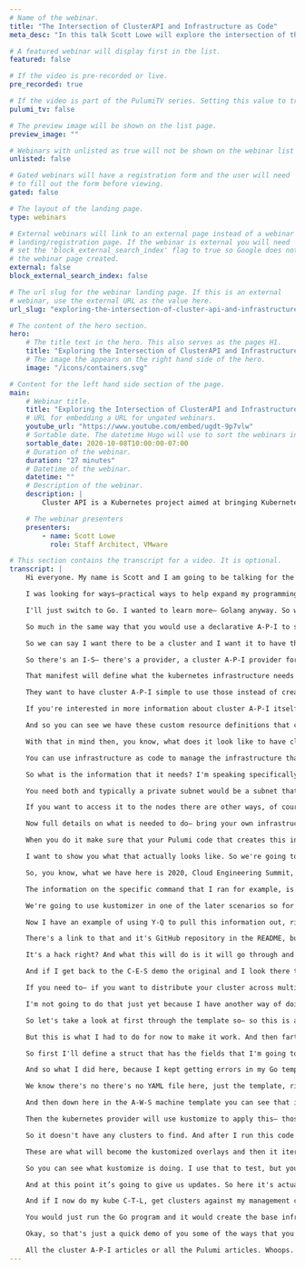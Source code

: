 ```yaml
---
# Name of the webinar.
title: "The Intersection of ClusterAPI and Infrastructure as Code"
meta_desc: "In this talk Scott Lowe will explore the intersection of the Kubernetes ClusterAPI and Infrastructure as Code with Pulumi, and how they can be used together."

# A featured webinar will display first in the list.
featured: false

# If the video is pre-recorded or live.
pre_recorded: true

# If the video is part of the PulumiTV series. Setting this value to true will list the video in the "PulumiTV" section.
pulumi_tv: false

# The preview image will be shown on the list page.
preview_image: ""

# Webinars with unlisted as true will not be shown on the webinar list
unlisted: false

# Gated webinars will have a registration form and the user will need
# to fill out the form before viewing.
gated: false

# The layout of the landing page.
type: webinars

# External webinars will link to an external page instead of a webinar
# landing/registration page. If the webinar is external you will need
# set the 'block_external_search_index' flag to true so Google does not index
# the webinar page created.
external: false
block_external_search_index: false

# The url slug for the webinar landing page. If this is an external
# webinar, use the external URL as the value here.
url_slug: "exploring-the-intersection-of-cluster-api-and-infrastructure-as-code"

# The content of the hero section.
hero:
    # The title text in the hero. This also serves as the pages H1.
    title: "Exploring the Intersection of ClusterAPI and Infrastructure as Code"
    # The image the appears on the right hand side of the hero.
    image: "/icons/containers.svg"

# Content for the left hand side section of the page.
main:
    # Webinar title.
    title: "Exploring the Intersection of ClusterAPI and Infrastructure as Code"
    # URL for embedding a URL for ungated webinars.
    youtube_url: "https://www.youtube.com/embed/ugdt-9p7vlw"
    # Sortable date. The datetime Hugo will use to sort the webinars in date order.
    sortable_date: 2020-10-08T10:00:00-07:00
    # Duration of the webinar.
    duration: "27 minutes"
    # Datetime of the webinar.
    datetime: ""
    # Description of the webinar.
    description: |
        Cluster API is a Kubernetes project aimed at bringing Kubernetes-style declarative APIs to cluster lifecycle management. Pulumi aims at enabling developers and other professionals to leverage the power of general-purpose programming languages to declaratively define infrastructure-as-code, policy-as-code, and more. What happens when these two technologies are combined?

    # The webinar presenters
    presenters:
        - name: Scott Lowe
          role: Staff Architect, VMware

# This section contains the transcript for a video. It is optional.
transcript: |
    Hi everyone. My name is Scott and I am going to be talking for the next little bit about exploring the intersection of cluster A-P-I and infrastructure as code and what it might look like when you want to combine these two technologies together. So I hope that you find this session useful and interesting. And I hope that I'm able to share something that's, you know, new that you haven't seen before. So let's get started. Here we go. All right. A quick blurb about me. I do strive to be a lifelong learner always looking at learning new things, which is one of the things that led me into Pulumi.

    I was looking for ways—practical ways to help expand my programming knowledge, which I'm still a newbie yet. So don't laugh at my code. And I found that using Pulumi and writing general-purpose programming code for managing my infrastructure as code, was a nice use-case that kind of helped me get a little deeper in some of the programming languages. So obviously I am a Pulumi user. I started with Typescript and then move to Go. A little secret I'll share with you. The reason I moved from Typescript to Go was that there was a change in the Pulumi S-D-K. That required a Typescript, started using Promises and a-sync stuff and I totally didn't and still don't understand all of it and couldn't make my code work. So I was like, okay fine.

    I'll just switch to Go. I wanted to learn more— Golang anyway. So worked out. I do work at VMware, came in via the Heptio acquisition, and my job there is to help folks with kubernetes, stand up kubernetes, optimize their communities environments, that sort of thing. And sort of related to that— that means that I'm a big fan of cluster A-P-I. And I'll talk more about what that is in just a moment. All right. So speaking of cluster A-P-I. What is cluster A-P-I? It is a project. It's led by SIG Cluster Lifecycle. It's a project to bring declarative kubernetes style A-P-Is to Cluster Lifecycle management.

    So much in the same way that you would use a declarative A-P-I to say I want to run this container image and I want to have this many replicas of it and I want you to expose it on this port and then kubernetes goes and uses its core reconciliation loop to ensure that what you've asked to do is actually you know, what's happening right to reconcile desired state and actual State. The idea is we can use cluster A-P-I to bring the same style of declarative A-P-Is to managing Cluster Lifecycle.

    So we can say I want there to be a cluster and I want it to have three control plane nodes and I want it to have a machine deployment that I can scale for worker nodes and so on so forth, right? And then we apply those definitions, you know, stored on a YAML manifest, that declarative state we apply that to what is known as a management cluster and that's a cluster that has all of the cluster  A-P-I components and controllers and C-R-Ds and such installed. And then again through that core reconciliation loop, that management cluster then realizes the desired state of saying that a cluster exists and exists in this configuration right? Cluster  A-P-I was written in a way that allows you to use different I-S providers.

    So there's an I-S— there's a provider, a cluster A-P-I provider for A-W-S, a cluster A-P-I provider for vSphere, for Azure, etc. and so forth. And as if it wasn't confusing enough, we have cluster A-P-I, which we refer to as Cappy, and then the providers are the cluster A-P-I provider for A-W-S. So it's called CAP-A and then cluster A-P-I provider for Cap— for vSphere. CAP-V, cluster A-P-I provider for Azure, CAP-Z so on, so forth. Normally when cluster A-P-I interacts with these I-S platforms like A-W-S or Azure or whatever, it will go and it will create all of the necessary infrastructure that you need. So you'll give it a manifest.

    That manifest will define what the kubernetes infrastructure needs to look like, and then the provider knows what it has to create underneath that to support said kubernetes cluster. So on A-W-S, which is what I'll be using today to show off how some of this stuff works. It would go and it would create a V-P-C and subnets and you know gateways and route tables and all the necessary jazz. And it'll just do all that for you. And so the idea is that, you know, a user could then go and not have to worry about managing infrastructure. They can just do it all through cluster A-P-I, however, for a variety of reasons customers may want to consume their own infrastructure. They may already have existing A-W-S structures that they want to use.

    They want to have cluster A-P-I simple to use those instead of creating new ones. And so there is the model for supporting what we call bring your own infrastructure, right? And which would allow you to say, well here I already have a V-P-C and subnets. I want cluster A-P-I to use those instead of creating its own. And I'll show you what that looks like. And in fact, that's going to be, you know, a key sort of part of the entire presentation is how we can use a cluster A-P-I manifest or— or cluster A-P-I itself with infrastructure created using Pulumi for infrastructure as code. And we'll look at the different ways to do that.

    If you're interested in more information about cluster A-P-I itself, this is just a simple high-level overview, go to the custom A-P-I homepage at Cluster Dash Dot A-P-I Dot Sigs Dot K-8s dot I-O or check out the GitHub repository there on the screen. Now, I want to show you real quick before I go on what it looks like to see a cluster A-P-I manifest. So let me switch to my demo screen here. Okay, here we go. And I'm just going to—. I have— here we go. A YAML manifest. This is a cluster A-P-I definition. This is a complete definition that will create an entirely independent kubernetes cluster.

    And so you can see we have these custom resource definitions that cluster A-P-I uses, things like cluster and A-W-S cluster and kube A-D-M control plane, and we have you know, various fields that we configure that, what region is going to be in for A-W-S? What S-S-H key it's going to use? So on so forth. We can specify replicas, inversions and so on, so forth. And we can map that down to specific instance types. So we could have you know, the control plane in this case, use C-E-S demo control plane is the name of this object and I’m mapping it to a T-3 large, because this is just a demo environment, but I can map it to you know, an M-5, you know, X-large or whatever here. And that gives you an idea of what's going on, right? So now let's flip back over to the presentation. There we go.

    With that in mind then, you know, what does it look like to have cluster A-P-I use existing infrastructure what we call this B-Y-O-I. Bring your own infrastructure model. So users can create their own infrastructure. They can use an infrastructure as code tool like Pulumi. They can create all the necessary pieces that are there and use all the best practices that they would want to use for infrastructure as code, right? And then you can integrate that. So, you know, that third bullet there on the screen, you know, is it possible to use Ia--C for B-Y-O-I with CAPI? Yes. Absolutely.

    You can use infrastructure as code to manage the infrastructure that you are bringing into a cluster A-P-I environment. The answer to that fourth question, whether I can use even more acronyms than that in a single sentence, we'll have to explore in some other session. Okay. Alright, so, let's see what we got here. What information does cluster A-P-I need about the infrastructure that you're bringing in, if you're going to do that? So if you're going to bring in your own infrastructure that you are managing through an infrastructure as code tool like Pulumi. The cluster A-P-I has to have some of that information so it knows that it's not supposed to go out and create new infrastructure.

    So what is the information that it needs? I'm speaking specifically here about A-W-S. So for other providers it may vary, but each of the providers is pretty well documented in terms of like if you're going to do this on Azure, you should be able to check the Azure documentation for the cluster A-P-I provider for Azure and see what information is needed, right? For A-W-S, you have to have the V-P-C I-D, you have to have a list of subnets. Now, there's two types of subnets. There’s public subnets and private subnets. And cluster A-P-I has a series of checks it uses to determine which is a public subnet which is a private subnet.

    You need both and typically a private subnet would be a subnet that has to use a NAT gateway to get to the internet, right? So it's not exposing public I-P addresses. It's not using an internet gateway. You have to go through a NAT gateway. So you have to have that list of subnets and cluster A-P-I will prefer the private subnets to place the instances that it's going to create. So these machines will be on private subnets. They won’t be exposed to the public I-P address and you'll be able to necessarily like S-S-H them directly. That means typically you're going to have to have something like an S-S-H bastion host.

    If you want to access it to the nodes there are other ways, of course, but an S-S-H bastion host is pretty common. And in that case you're also going to need a list of additional Security Group I-Ds because cluster A-P-I can create the bastion host for you if you want, but you're probably going to be co-locating because you're using existing infrastructure. You're probably going to be co-locating this kubernetes cluster and a V-P-C or in subnets that may have other things there. And so you may already have an S -S-H bastion host and— associated security groups. So we use this additional— list of additional security group I-Ds to tell cluster A-P-I, put my instances into this security group, so they can receive traffic from the bastion host for example.

    Now full details on what is needed to do— bring your own infrastructure, is at the U-R-L here on the bottom of this slide and we'll give you all the details on what you need to bring and what cluster A-P-I will create on its own right? Basically, what you need to bring is a V-P-C, subnets and those security groups, right, and then cluster A-P-I will create E-O-Bs as needed. It'll create instances and it'll create additional security groups that it uses for its own purposes to allow the kubernetes nodes to communicate with each other for example. It also, in that document, outla's specific requirements for A-W-S tags that are required by the kubernetes A-W-S cloud provider for it to function correctly.

    When you do it make sure that your Pulumi code that creates this infrastructure does assign those tags or else the A-W-S cloud provider will fail to function properly and then your cluster A-P-I, your cluster, excuse me, won't work like you expected to work. Alright. So I've laid the groundwork for, you know, sort of what cluster A-P-I is, and how we do bring your own infrastructure, and, you know, have said, yes, you can absolutely do I-A-C with something like Pulumi and use that with cluster A-P-I. Now

    I want to show you what that actually looks like. So we're going to spend the rest of the time in this session probably another 10 to 15 minutes or so, actually looking at this through a set of real world examples, right, of potential ways that you can integrate an infrastructure as code tool like Pulumi with cluster A-P-I. I've taken all of the examples that I'm going to show you here. They're all in a GitHub repository. You can see the U-R-L here. So it's Github dot com slash ScottSLowe slash 2020 dash C-E-S dash I-A-C dash CAPI . I'm very imaginative when it comes to naming things like this.

    So, you know, what we have here is 2020, Cloud Engineering Summit, infrastructure as code, cluster A-P-I, very imaginative. So let's look at this in my terminal. I'm going to switch over to my demo terminal here. Alright. There we go. And I've already shown you what the base looks like, so, I'll just pull this up again. This is the base configuration we're going to be using throughout all of the different examples I'm going to show on how you can integrate something like Pulumi with cluster A-P-I and this is a bare bones cluster A-P-I manifest. I created it using the cluster  A-P-I tool, cluster C-T-L. So I gave it some information like this is how I created it.

    The information on the specific command that I ran for example, is in the README in the— in the repository— the GitHub repository that I just shared. And the first scenario that I'm going to show you is this manual scenario and so in that directory, I have a few files and this README here is where it'll actually tell you what command I use, like right there, you can see here's the cluster C-T-L, config cluster, blah blah blah, right? So take a look at that if you're interested in sort of replicating this on your own. The C-E-S demo YAML, that's the basic configuration we're going to use. You'll see a kustomization YAML here.

    We're going to use kustomizer in one of the later scenarios so for now just ignore it, but I already have this stack and let me see if I can remember, actually look at my history here. Here we go. Okay. So I already have this stack that I am using. I've called it CAP-A full B-Y-O-I and it goes through and it creates all of the objects that are necessary to do bring your own infrastructure with cluster A-P-I on A-W-S. So it creates V-P-C, subnets, route tables, gateways, NAT gateways, all that kind of jazz, and then it exports these fields so that we can use them later on. And when it comes to integrating infrastructure as code, like what we're doing here with this Pulumi stack, and cluster A-P-I, you could do it manually and you could use it tool like Y-Q or whatever.

    Now I have an example of using Y-Q to pull this information out, right, and I've put them all into a script just for sort of ease of use. So let's take a look at that. So I have some variables at the top that just make it easier, later on, you can change these and the README has information about what needs to be changed ff you want to replicate this on your own. Keep in mind. This is a total hack. I wouldn't recommend this for like, you know, real production sort of use, but it will work, and it will give you an idea of one way that you could integrate these two if you're interested. And so I'm using this tool Y-Q.

    There's a link to that and it's GitHub repository in the README, but what I do is I make a copy of the original and then I write these additional fields that are necessary for cluster A-P-I. One of these is this network spec dot V-P-C dot I-D and then I use the Pulumi stack output command to reach into my project, into my stack and pull out the V-P-C field that I exported it in my code. And then I do the same thing for the public subnets and then the private subnets or vice-versa actually, sorry, private subnet and public subnets. I tried to use a bash for loop here, but I kept getting errors. So I just hard-coded it, again this an example.

    It's a hack right? And what this will do is it will go through and write all the necessary fields that are needed for cluster A-P-I to use the existing infrastructure of the existing V-P-C and the existing subnets. This example does not write any additional security groups in there. I'll do that in another example. So if I run this, It'll take a minute or two to run while it goes and reaches into the stack and gets information out. And then now I see I have a new file called modified, and if I look at modified at first, it looks like it's normal. But then when we get into the A-W-S cluster object here, so the second document, second YAML document in this file, you can see that this network spec V-P-C and subnets is added there.

    And if I get back to the C-E-S demo the original and I look there they didn't exist before. Right. So what we've done is we've modified the base configuration so that it has the information we need to use existing infrastructure. And if I were to apply this manifest against my cluster A-P-I management cluster, which is where the cluster A-P-I controllers and kustom resource definitions live, then it would go and it would create a new what we call a workload cluster— cluster that it's managing via cluster A-P-I and it would do so in the specified V-P-C and in the specified subnets, okay? There's additional stuff by the way.

    If you need to— if you want to distribute your cluster across multiple availability zones, across multiple A-Zs, there's some additionalfFields you have to add, the control plane will do that automatically. So if we were to apply this then we would see the control plane if it's multiple instances in the control plane. It would automatically distribute them across A-Zs. Worker nodes are a little different. All this is in the documentation upstream, the link that I gave you earlier and I'll show it on the screen again towards the end of the presentation. So you have it. And then I could just use Kube C-T-L to then apply this this manifest right? I could just Kube C-T-L apply dash F.

    I'm not going to do that just yet because I have another way of doing that that I want to show you, but this gives you one— an idea of one way you could— you could do this right? Now, the other way, one of the other ways, is here. And in this case, what I'm doing is I'm using a Go template that I created from the base configuration. And that's this C-E-S demo dot T-M-P-L and then I have some Go code that I wrote and that Go code will generate that template using information from the stack. And to pull the information from the stack, I'm using Pulumi’s automation A-P-I.

    So let's take a look at first through the template so— so this is a pretty standard, you know, Go template. At first you don't see anything here, but then it's all standard right? But then we get into the network spec stuff, which is where we need it. So you see I have a reference to a V-P-C I-D and then arrange object for some subnet I-Ds. And then farther down here, you'll see me use a field called hack, I’ll explain what that is in just a moment. There's probably a better work-around than what I'm doing here.

    But this is what I had to do for now to make it work. And then farther down I'll show you this is where we add the additional security groups. So under this A-W-S machine template, we have the spec, the template, the spec and then additional security groups and we would have a list there of any additional security groups that we needed to add. This case is only one and that's going to be the bastion security group that will allow it to communicate with the S-S-H bastion. Now let's look at— look at the Go code that I wrote. Again be gentle. I am a newbie programmer.

    So first I'll define a struct that has the fields that I'm going to need and I'll— there's that hack field. I'll come back to that in just a moment. I use the automation A-P-I to reach into my stack. I then pull out some values that I need. So the V-P-C I-D, the bastion security group, the public subnets, the private subnets, put those in a combined field and then down here the hack field. There's a subsequent round of Go templating that cluster A-P-I does when it uses the template to create the cluster.

    And so what I did here, because I kept getting errors in my Go templating, that it didn't understand what, you know, D-S metadata was, because I don't— I'm not passing that data to it. So instead I replace my temporary field with the ultimate field that cluster A-P-I will use. And so where in the template it sees hack then when I make my templating round it will then substitute D-S metadata local host name which is what cluster A-P-I will use and require. So then the rest of the code is all straightforward. It just generates the template and off it goes So let's let's do this.

    We know there's no there's no YAML file here, just the template, right, we're going to do a go run, main dot go, this will execute the code and it will use the automation A-P-I to reach into my C-E-S demo stack, pull out the values it needs, and then use Go templating to generate a template. And so when I look at here, now,I have YAML file based on that template and if I look at that YAML file, whoops helps to type, then we see YAML here. And we see that we have the V-P-C spec and the subnets listed and if I go farther down here, under this configuration where you see name D-S metadata, that's my hack, right, it replaced my hack field with a proper field that the cluster A-P-I round of Go templating will look for.

    And then down here in the A-W-S machine template you can see that it populated the security group I-D that it needs to communicate with pre-existing S-S-H bastion, and so now I could again use kube C-T-L apply dash F, this YAML file against my management cluster and it would go in to create that. But I'm not going to do it yet, because I have one more thing I want to show you. So let's go here. Okay. So in this last example that I want to show you, I have built on the previous example, I'm still using the automation A-P-I. In this case I have another local project that's stored in this case directory and it uses the kubernetes provider and its built-in kustomized support and what I'm doing here is I'm templating out some kustomized overlays that will receive the values from the Pulumi stack.

    Then the kubernetes provider will use kustomize to apply this— those overlays against the base configuration and that's defined in the kustomization dot YAML file and that's why we had a kustomization dot YAML file in the manual directory because that's the base configuration that it's going to be applying against. And then the kubernetes provider will automatically apply that against my management cluster. So first, I'm going to my S-S-H channel’s probably timed out. So I'm just going to make sure that yep, okay, so let's re-establish that. Okay. There we go. Now you'll see that I'm talking to my management cluster. I told it to do get clusters, this— the fact that it doesn't find anything just shows that there are no workload clusters to find in my management cluster.

    So it doesn't have any clusters to find. And after I run this code then we're going to do this again, and we're going to see a cluster there, which means that it has successfully generated the code and is looking at, and is created in the cluster using the information from Pulumi— the Pulumi stack to populate an existing V-P-C and existing subnets. But before we do that, let's look at the code. So first, the main code here, this is just an iteration from the previous one. So I still have that same struct because I'm using a template. And then I reference my original stack my CAP-A full B-Y-O-I stack, which generates all the underlying infrastructure, pull the values out that I need, just like I did before, then I define my templates.

    These are what will become the kustomized overlays and then it iterates over that list and generates the templates and then uses the automation A-P-I to drive that K8s stack which uses the kustomized— or the kubernetes provider and its kustomized support to automatically apply this against my management cluster. So let's look at that. So this is a pretty traditional looking set of Pulumi code. I left some comments in there in case you want to try this, but you don't actually want to apply it, you can un-comment that provider field there and the render YAML to directory field and then change down here on line 21 that you want to use that other provider. That will just generate a set— of YAML against a directory, the rendered directory on your local file system.

    So you can see what kustomize is doing. I use that to test, but you might also want to use it just to see how it works before you actually try to apply it against an actual management cluster. So we've got our high-level Go program, which is using automation A-P-I . It's going to generate kustomize overlays and then drive the K8s project to actually apply those through kustomize. So let's do a go run main dot go. The first part of this will run, it'll take a couple of minutes, or about a minute, whatever, and you won’t see the output and this point it's going and it's generating the kustomize overlays and getting all that prepped, and then in a moment, we'll see the Pulumi progress streamer pop up. There we go.

    And at this point it’s going to give us updates. So here it's actually running the kustomize overlays against the base configuration and then automatically applying them against my management cluster. And it'll take a minute or so and we'll start seeing some objects populating here. Here we go. And what we'll see, went it's populating objects is we’ll see it populating cluster A-P-I object. So you'll see a cluster object, an A-W-S cluster object, machine templates, you know, control planes, blah blah blah. Alright, so it creates all those— those items says, okay, I'm done.

    And if I now do my kube C-T-L, get clusters against my management cluster, bam, we have a cluster actually provisioning and you'll have to take my word for it that it's actually going into the V-P-C and subnets that we specified and not creating a new set of resources, right? So we are using Pulumi to create our base infrastructure and then driving— pulling that information out from that base infrastructure to give it to cluster A-P-I so that it can leverage that. Now you could obviously take this even farther with the automation A-P-I and you could— you could write a high-level Go program that runs the initial stack. So I ran the— or I created the C-E-S demo stack myself, right, but you could have it run the C-E-S demo stack then pull the values out and then run the K8s thing and it would be completely automated so you wouldn't have to do anything.

    You would just run the Go program and it would create the base infrastructure, and then you could paramertize it so that you could just reuse that over and over again, right? That would be cool. I haven't gotten all the way there yet, but the the skeleton of what you see here should give you an idea of like what that would look like. And Evan Boyle, his examples on the automation A-P-I are on GitHub. I didn't include a link to that in the presentation, but definitely look at those if you're interested in using the automation  A-P-I . Alright, I'll switch back to the slide deck now.

    Okay, so that's just a quick demo of you some of the ways that you could integrate your infrastructure as code solution using Pulumi with cluster A-P-I. And so you've obviously adapt those or use those as a springboard to come up with other ideas or whatever. Just wrapping up then. Here's a list of all the resources that I've referenced in the presentation. So all the links gathered together in one place. I also added links to my site where I've done some articles on cluster A-P-I and Pulumi so if you follow those links, you'll get a tags page that just shows all the articles that are tagged with that particular tag.

    All the cluster A-P-I articles or all the Pulumi articles. Whoops. There we go. Okay. So thanks for watching. I hope that the session was useful. If you're interested in getting in touch with me online I’m @Scott_Lowe on Twitter. Feel free to reach out. Also ScottSLowe on GitHub. Remember I am a new programmer, so don't expect to find anything like, you know, Earth-shattering there, but I'm always looking for new resources. So if you are a more experienced programmer, and you have some resources you think I should take a look at then feel free to reach out to me or whatever. I’d love to hear from you. So thanks so much.
---
```


